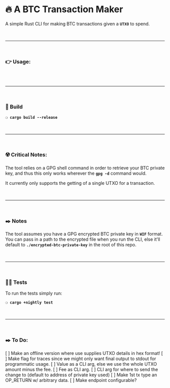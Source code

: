 # :fire: A BTC Transaction Maker

A simple Rust CLI for making BTC transactions given a __`UTXO`__ to spend.

&nbsp;

***

&nbsp;

### :point_right: Usage:

```

```

&nbsp;

***

&nbsp;

### :wrench: Build

__`❍ cargo build --release`__

&nbsp;

***

&nbsp;

### :radioactive: Critical Notes:

The tool relies on a GPG shell command in order to retrieve your BTC private key, and thus this only works wherever the __`gpg -d`__ command would.

It currently only supports the getting of a single UTXO for a transaction.

&nbsp;

***

&nbsp;

### :black_nib: Notes

The tool assumes you have a GPG encrypted BTC private key in __`WIF`__ format. You can pass in a path to the encrypted file when you run the CLI, else it'll default to __`./encrypted-btc-private-key`__ in the root of this repo.

&nbsp;

***

&nbsp;

### :guardsman: Tests

To run the tests simply run:

__`❍ cargo +nightly test`__

&nbsp;

***

&nbsp;

### :black_nib: To Do:
 [ ] Make an offline version where use supplies UTXO details in hex format!
 [ ] Make flag for traces since we might only want final output to stdout for programmatic usage.
 [ ] Value as a CLI arg, else we use the whole UTXO amount minus the fee.
 [ ] Fee as CLI arg.
 [ ] CLI arg for where to send the change to (default to address of private key used)
 [ ] Make 1st tx type an OP_RETURN w/ arbitrary data.
 [ ] Make endpoint configurable?

